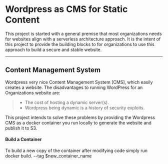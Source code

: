 Wordpress as CMS for Static Content
=====================================
This project is started with a general premise that most organizations needs for websites align with a serverless architecture approach.  It is the intent of this project to provide the building blocks to for organizations to use this approach to build a secure and stable website.


----------


Content Management System
-------------

Wordpress very nice Content Management System [CMS], which easily creates a website.  The disadvantages to running WordPress for an Organizations website are:
> - The cost of hosting a dynamic server(s).
> -  Wordpress being dynamic is a history of security exploits.

This project intends to solve these problems by providing the Wordpress CMS as a docker container you run locally to generate the website and publish it to S3.

#### Build a Container
To build a new copy of the container after modifying code simply run docker build. --tag $new_container_name